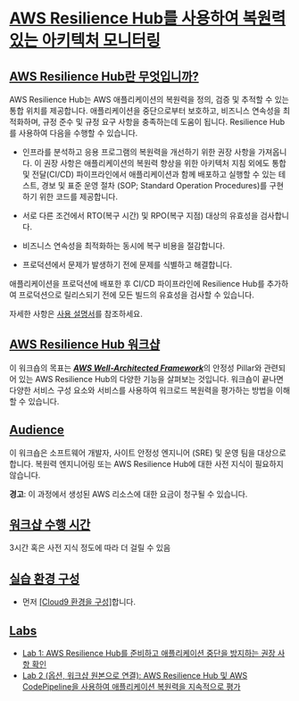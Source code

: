 # [AWS Resilience Hub를 사용하여 복원력 있는 아키텍처 모니터링]()

## [AWS Resilience Hub란 무엇입니까?]()

AWS Resilience Hub는 AWS 애플리케이션의 복원력을 정의, 검증 및 추적할 수
있는 통합 위치를 제공합니다. 애플리케이션을 중단으로부터 보호하고,
비즈니스 연속성을 최적화하며, 규정 준수 및 규정 요구 사항을 충족하는데
도움이 됩니다. Resilience Hub를 사용하여 다음을 수행할 수 있습니다.

-   인프라를 분석하고 응용 프로그램의 복원력을 개선하기 위한 권장 사항을
    가져옵니다. 이 권장 사항은 애플리케이션의 복원력 향상을 위한
    아키텍처 지침 외에도 통합 및 전달(CI/CD) 파이프라인에서
    애플리케이션과 함께 배포하고 실행할 수 있는 테스트, 경보 및 표준
    운영 절차 (SOP; Standard Operation Procedures)를 구현하기 위한
    코드를 제공합니다.

-   서로 다른 조건에서 RTO(복구 시간) 및 RPO(복구 지점) 대상의 유효성을
    검사합니다.

-   비즈니스 연속성을 최적화하는 동시에 복구 비용을 절감합니다.

-   프로덕션에서 문제가 발생하기 전에 문제를 식별하고 해결합니다.

애플리케이션을 프로덕션에 배포한 후 CI/CD 파이프라인에 Resilience Hub를
추가하여 프로덕션으로 릴리스되기 전에 모든 빌드의 유효성을 검사할 수
있습니다.

자세한 사항은 [사용
설명서](https://docs.aws.amazon.com/resilience-hub/latest/userguide/what-is.html)를 참조하세요.

## [AWS Resilience Hub 워크샵]()

이 워크숍의 목표는 <u>***AWS Well-Architected Framework***</u>의 안정성 Pillar와 관련되어 있는 AWS Resilience Hub의 다양한 기능을 살펴보는 것입니다.
워크숍이 끝나면 다양한 서비스 구성 요소와 서비스를 사용하여 워크로드
복원력을 평가하는 방법을 이해할 수 있습니다.

## [Audience]()

이 워크숍은 소프트웨어 개발자, 사이트 안정성 엔지니어 (SRE) 및 운영 팀을
대상으로 합니다. 복원력 엔지니어링 또는 AWS Resilience Hub에 대한 사전
지식이 필요하지 않습니다.

**경고**: 이 과정에서 생성된 AWS 리소스에 대한 요금이 청구될 수
있습니다.

## [워크샵 수행 시간]()
3시간 혹은 사전 지식 정도에 따라 더 걸릴 수 있음

## [실습 환경 구성]()
- 먼저 [[Cloud9 환경을 구성]](cloud9/cloud9-new.md)합니다.

## [Labs]()
- [Lab 1: AWS Resilience Hub를 준비하고 애플리케이션 중단을 방지하는 권장 사항 확인](./lab1/README.md)
- [Lab 2 (옵션, 워크샵 원본으로 연결): AWS Resilience Hub 및 AWS CodePipeline을 사용하여 애플리케이션 복원력을 지속적으로 평가](https://catalog.workshops.aws/aws-resilience-hub-lab/en-US/cicd-integration)
